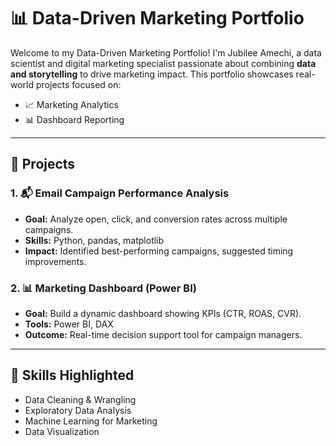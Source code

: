 # 📊 Data-Driven Marketing Portfolio

Welcome to my Data-Driven Marketing Portfolio! I'm Jubilee Amechi, a data scientist and digital marketing specialist passionate about combining **data and storytelling** to drive marketing impact. This portfolio showcases real-world projects focused on:

- 📈 Marketing Analytics
- 📊 Dashboard Reporting

---

## 🚀 Projects

### 1. 📬 **Email Campaign Performance Analysis**
- **Goal:** Analyze open, click, and conversion rates across multiple campaigns.
- **Skills:** Python, pandas, matplotlib
- **Impact:** Identified best-performing campaigns, suggested timing improvements.

### 2. 📊 **Marketing Dashboard (Power BI)**
- **Goal:** Build a dynamic dashboard showing KPIs (CTR, ROAS, CVR).
- **Tools:** Power BI, DAX
- **Outcome:** Real-time decision support tool for campaign managers.

---

## 🧠 Skills Highlighted

- Data Cleaning & Wrangling
- Exploratory Data Analysis
- Machine Learning for Marketing
- Data Visualization
